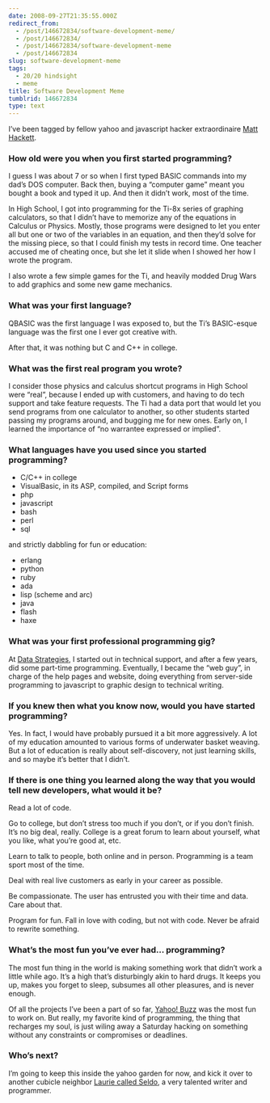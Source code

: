 ```yaml
---
date: 2008-09-27T21:35:55.000Z
redirect_from:
  - /post/146672834/software-development-meme/
  - /post/146672834/
  - /post/146672834/software-development-meme
  - /post/146672834
slug: software-development-meme
tags:
  - 20/20 hindsight
  - meme
title: Software Development Meme
tumblrid: 146672834
type: text
---
```

<p>I’ve been tagged by fellow yahoo and javascript hacker extraordinaire <a href="http://scriptnode.com/article/software-development-meme/">Matt Hackett</a>.</p>

<h3 id="how_old_were_you_when_you_first_started_programming">How old were you when you first started programming?</h3>

<p>I guess I was about 7 or so when I first typed BASIC commands into my dad’s DOS computer.  Back then, buying a “computer game” meant you bought a book and typed it up.  And then it didn’t work, most of the time.</p>

<p>In High School, I got into programming for the Ti-8x series of graphing calculators, so that I didn’t have to memorize any of the equations in Calculus or Physics.  Mostly, those programs were designed to let you enter all but one or two of the variables in an equation, and then they’d solve for the missing piece, so that I could finish my tests in record time.  One teacher accused me of cheating once, but she let it slide when I showed her how I wrote the program.</p>

<p>I also wrote a few simple games for the Ti, and heavily modded Drug Wars to add graphics and some new game mechanics.</p>

<h3 id="what_was_your_first_language">What was your first language?</h3>

<p>QBASIC was the first language I was exposed to, but the Ti’s BASIC-esque language was the first one I ever got creative with.</p>

<p>After that, it was nothing but C and C++ in college.</p>

<h3 id="what_was_the_first_real_program_you_wrote">What was the first real program you wrote?</h3>

<p>I consider those physics and calculus shortcut programs in High School were “real”, because I ended up with customers, and having to do tech support and take feature requests.  The Ti had a data port that would let you send programs from one calculator to another, so other students started passing my programs around, and bugging me for new ones.  Early on, I learned the importance of “no warrantee expressed or implied”.</p>

<h3 id="what_languages_have_you_used_since_you_started_programming">What languages have you used since you started programming?</h3>

<ul><li>C/C++ in college</li>
    <li>VisualBasic, in its ASP, compiled, and Script forms</li>
    <li>php</li>
    <li>javascript</li>
    <li>bash</li>
    <li>perl</li>
    <li>sql</li>
</ul><p>and strictly dabbling for fun or education:</p>

<ul><li>erlang</li>
    <li>python</li>
    <li>ruby</li>
    <li>ada</li>
    <li>lisp (scheme and arc)</li>
    <li>java</li>
    <li>flash</li>
    <li>haxe</li>
</ul><h3 id="what_was_your_first_professional_programming_gig">What was your first professional programming gig?</h3>

<p>At <a href="http://elligence.net">Data Strategies</a>, I started out in technical support, and after a few years, did some part-time programming. Eventually, I became the “web guy”, in charge of the help pages and website, doing everything from server-side programming to javascript to graphic design to technical writing.</p>

<h3 id="if_you_knew_then_what_you_know_now_would_you_have_started_programming">If you knew then what you know now, would you have started programming?</h3>

<p>Yes.  In fact, I would have probably pursued it a bit more aggressively.  A lot of my education amounted to various forms of underwater basket weaving.  But a lot of education is really about self-discovery, not just learning skills, and so maybe it’s better that I didn’t.</p>

<h3 id="if_there_is_one_thing_you_learned_along_the_way_that_you_would_tell_new_developers_what_would_it_be">If there is one thing you learned along the way that you would tell new developers, what would it be?</h3>

<p>Read a lot of code.</p>

<p>Go to college, but don’t stress too much if you don’t, or if you don’t finish.  It’s no big deal, really.  College is a great forum to learn about yourself, what you like, what you’re good at, etc.</p>

<p>Learn to talk to people, both online and in person.  Programming is a team sport most of the time.</p>

<p>Deal with real live customers as early in your career as possible.</p>

<p>Be compassionate.  The user has entrusted you with their time and data.  Care about that.</p>

<p>Program for fun.  Fall in love with coding, but not with code.  Never be afraid to rewrite something.</p>

<h3 id="whats_the_most_fun_youve_ever_had_programming">What’s the most fun you’ve ever had… programming?</h3>

<p>The most fun thing in the world is making something work that didn’t work a little while ago.  It’s a high that’s disturbingly akin to hard drugs.  It keeps you up, makes you forget to sleep, subsumes all other pleasures, and is never enough.</p>

<p>Of all the projects I’ve been a part of so far, <a href="http://buzz.yahoo.com">Yahoo! Buzz</a> was the most fun to work on.  But really, my favorite kind of programming, the thing that recharges my soul, is just wiling away a Saturday hacking on something without any constraints or compromises or deadlines.</p>

<h3 id="whos_next">Who’s next?</h3>

<p>I’m going to keep this inside the yahoo garden for now, and kick it over to another cubicle neighbor <a href="http://seldo.com">Laurie called Seldo</a>, a very talented writer and programmer.</p>
